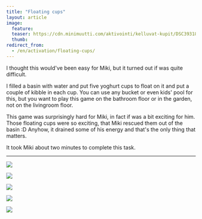 ```yaml
---
title: "Floating cups"
layout: article
image:
  feature:
  teaser: https://cdn.minimuutti.com/aktivointi/kelluvat-kupit/DSC39318-245px.jpg
  thumb:
redirect_from:
  - /en/activation/floating-cups/
---
```


I thought this would've been easy for Miki, but it turned out if was quite difficult.

I filled a basin with water and put five yoghurt cups to float on it and put a couple of kibble in each cup. You can use any bucket or even kids' pool for this, but you want to play this game on the bathroom floor or in the garden, not on the livingroom floor.

This game was surprisingly hard for Miki, in fact if was a bit exciting for him. Those floating cups were so exciting, that Miki rescued them out of the basin :D Anyhow, it drained some of his energy and that's the only thing that matters.

It took Miki about two minutes to complete this task.

---

![](https://cdn.minimuutti.com/aktivointi/kelluvat-kupit/DSC39307-800px.jpg)

![](https://cdn.minimuutti.com/aktivointi/kelluvat-kupit/DSC39318-800px.jpg)

![](https://cdn.minimuutti.com/aktivointi/kelluvat-kupit/DSC39312-800px.jpg)

![](https://cdn.minimuutti.com/aktivointi/kelluvat-kupit/DSC39344-800px.jpg)

![](https://cdn.minimuutti.com/aktivointi/kelluvat-kupit/DSC39357-800px.jpg)
